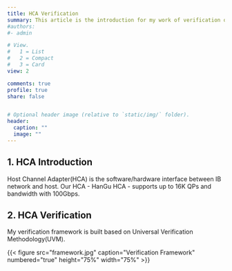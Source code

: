 ```yaml
---
title: HCA Verification
summary: This article is the introduction for my work of verification of HCA.
#authors:
#- admin

# View.
#   1 = List
#   2 = Compact
#   3 = Card
view: 2

comments: true
profile: true
share: false


# Optional header image (relative to `static/img/` folder).
header:
  caption: ""
  image: ""
---
```


## **1. HCA Introduction**
Host Channel Adapter(HCA) is the software/hardware interface between IB network and host. Our HCA - HanGu HCA - supports up to 16K QPs and bandwidth with 100Gbps.

## **2. HCA Verification**
My verification framework is built based on Universal Verification Methodology(UVM).

{{< figure src="framework.jpg" caption="Verification Framework" numbered="true" height="75%" width="75%" >}}